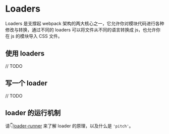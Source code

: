 # Loaders

Loaders 是支撑起 webpack 架构的两大核心之一，它允许你对模块代码进行各种修改与转换，通过不同的 loaders 可以将文件从不同的语言转换成 js，也允许你在 js 的模块导入 CSS 文件。

## 使用 loaders

// TODO

## 写一个 loader

// TODO

## loader 的运行机制

请👇[loader-runner](./loader-runner.md) 来了解 loader 的原理，以及什么是 `'pitch'`。